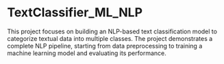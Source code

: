 # TextClassifier_ML_NLP
This project focuses on building an NLP-based text classification model to categorize textual data into multiple classes. The project demonstrates a complete NLP pipeline, starting from data preprocessing to training a machine learning model and evaluating its performance.
